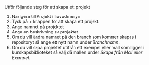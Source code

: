 Utför följande steg för att skapa ett projekt

1. Navigera till Projekt i huvudmenyn
2. Tyck på + knappen för att skapa ett projekt.
3. Ange namnet på projektet
4. Ange en beskrivning av projektet
5. Om du vill ändra namnet på den branch som kommer skapas i repositoryt så ange ett nytt namn under *Branchnamn*.
6. Om du vill skpa projektet utifrån ett exempel eller mall som ligger i kunskapsbiblioteket så välj då mallen under *Skapa från Mall eller Exempel*.